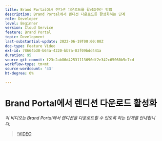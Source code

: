 ```yaml
---
title: Brand Portal에서 렌디션 다운로드를 활성화하는 방법
description: Brand Portal에서 렌디션 다운로드를 활성화하는 단계
role: Developer
level: Beginner
version: Cloud Service
feature: Brand Portal
topic: Development
last-substantial-update: 2022-06-19T00:00:00Z
doc-type: Feature Video
exl-id: 78664b38-b64a-4220-bb7a-83f09bdd441a
duration: 95
source-git-commit: f23c2ab86d42531113690df2e342c65060b5c7cd
workflow-type: tm+mt
source-wordcount: '43'
ht-degree: 0%

---
```


# Brand Portal에서 렌디션 다운로드 활성화

*이 비디오는 Brand Portal에서 렌디션을 다운로드할 수 있도록 하는 단계를 안내합니다.*

>[!VIDEO](https://video.tv.adobe.com/v/335449?quality=12&learn=on)

